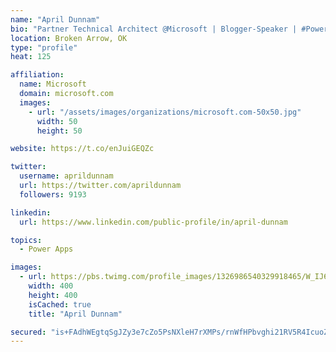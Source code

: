 ```yaml
---
name: "April Dunnam"
bio: "Partner Technical Architect @Microsoft | Blogger-Speaker | #PowerApps, #PowerAutomate, #Office365, #SharePoint | #WIT | #Karaoke Queen"
location: Broken Arrow, OK
type: "profile"
heat: 125

affiliation:
  name: Microsoft
  domain: microsoft.com
  images:
    - url: "/assets/images/organizations/microsoft.com-50x50.jpg"
      width: 50
      height: 50

website: https://t.co/enJuiGEQZc

twitter:
  username: aprildunnam
  url: https://twitter.com/aprildunnam
  followers: 9193

linkedin:
  url: https://www.linkedin.com/public-profile/in/april-dunnam

topics:
  - Power Apps

images:
  - url: https://pbs.twimg.com/profile_images/1326986540329918465/W_IJ6Ih2_400x400.jpg
    width: 400
    height: 400
    isCached: true
    title: "April Dunnam"

secured: "is+FAdhWEgtqSgJZy3e7cZo5PsNXleH7rXMPs/rnWfHPbvghi21RV5R4IcuoZHSgFjfklDSGKsbRNooxX8Xa4XiDxz5jEDXSUP/YASvpjnesFSLgisH1ZAnhoYwyLXiiCks7qMwDzTTZYJQ/one43+FiSXfhOpZj4cjvkCpXnX4jqHx/sIU3Ree8LktrbJ6OO57QvwfsJ3UyjVfGAtU5oMILIy3Ow8ujPTS8S663cCOtjZkTgVo+mBgPSL046z/o4QbP9IYv4Oiwjw2FySTySpCpYRrLmwS1MeLYG2YDXK2rrRtdkZndxgUx+OkST/5wFeNS9ZhWemKkQGerIIVUw4Oy1Py06ezhmwlzZ+N7jbIPMLvrSULsY5Pd2wgkJAjnKxMOLuMQpjtXYfjqBImwjJKMPRks9M8vYjz2LKhSeAM=;Y5ccAtIdIwp6f+CvZg9T+w=="
---
```



